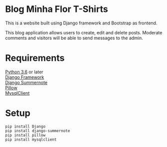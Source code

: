 # Blog Minha Flor T-Shirts

This is a website built using Django framework and Bootstrap as frontend.

This blog application allows users to create, edit and delete posts. Moderate comments and visitors will be able
to send messages to the admin.

# Requirements

[Python 3.6](https://www.python.org/) or later  
[Django Framework](https://www.djangoproject.com/)  
[Django Summernote](https://github.com/summernote/django-summernote)  
[Pillow](https://pillow.readthedocs.io/en/stable/)  
[MysqlClient](https://github.com/PyMySQL/mysqlclient)  

# Setup

`pip install Django`  
`pip install django-summernote  `  
`pip install pillow`  
`pip install mysqlclient`  

